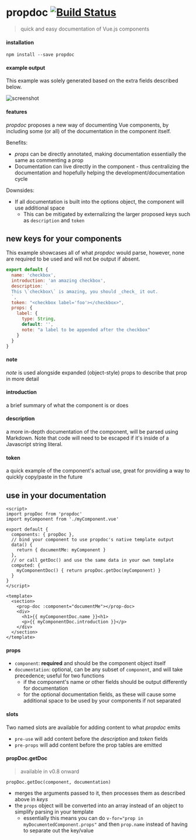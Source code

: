 # propdoc [![Build Status](https://travis-ci.org/propellant/doctor.svg?branch=master)](https://travis-ci.org/propellant/doctor)

> quick and easy documentation of Vue.js components

#### installation

`npm install --save propdoc`

#### example output

This example was solely generated based on the extra fields described below.

![screenshot](https://github.com/propellant/doctor/blob/master/exampleOutput.png)

#### features

_propdoc_ proposes a new way of documenting Vue components, by including some (or all) of the documentation in the component itself.

Benefits:
- _props_ can be directly annotated, making documentation essentially the same as commenting a prop
- Documentation can live directly in the component - thus centralizing the documentation and hopefully helping the development/documentation cycle

Downsides:
- If all documentation is built into the options object, the component will use additional space
  - This can be mitigated by externalizing the larger proposed keys such as `description` and `token`

## new keys for your components

This example showcases all of what _propdoc_ would parse, however, none are required to be used and will not be output if absent.

```javascript
export default {
  name: 'checkbox',
  introduction: 'an amazing checkbox',
  description: `
  This \`checkbox\` is amazing, you should _check_ it out.
  `,
  token: "<checkbox label='foo'></checkbox>",
  props: {
    label: {
      type: String,
      default: '',
      note: "a label to be appended after the checkbox"
    }
  }
}
```

#### note

_note_ is used alongside expanded (object-style) props to describe that prop in more detail

#### introduction

a brief summary of what the component is or does

#### description

a more in-depth documentation of the component, will be parsed using Markdown. Note that code will need to be escaped if it's inside of a Javascript string literal.

#### token

a quick example of the component's actual use, great for providing a way to quickly copy/paste in the future


## use in your documentation

```Vue
<script>
import propDoc from 'propdoc'
import myComponent from './myComponent.vue'

export default {
  components: { propDoc },
  // bind your component to use propdoc's native template output
  data() {
    return { documentMe: myComponent }
  },
  // or call getDoc() and use the same data in your own template
  computed: {
    myComponentDoc() { return propDoc.getDoc(myComponent) }
  }
}
</script>

<template>
  <section>
    <prop-doc :component="documentMe"></prop-doc>
    <div>
      <h1>{{ myComponentDoc.name }}<h1>
      <p>{{ myComponentDoc.introduction }}</p>
    </div>
  </section>
</template>
```

#### props

- `component`: **required** and should be the component object itself
- `documentation`: optional, can be any subset of `component`, and will take precedence; useful for two functions
  - if the component's name or other fields should be output differently for documentation
  - for the optional documentation fields, as these will cause some additional space to be used by your components if not separated

#### slots

Two named slots are available for adding content to what _propdoc_ emits
- `pre-use` will add content before the _description_ and _token_ fields
- `pre-props` will add content before the prop tables are emitted

#### propDoc.getDoc

> available in v0.8 onward

`propDoc.getDoc(component, documentation)`

- merges the arguments passed to it, then processes them as described above in _keys_
- the `props` object will be converted into an array instead of an object to simplify parsing in your template
  - essentially this means you can do `v-for="prop in myDocumentedComponent.props"` and then `prop.name` instead of having to separate out the key/value
